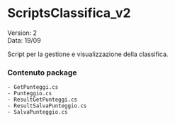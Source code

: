 # ScriptsClassifica_v2

Version: 2  
Data: 19/09



Script per la gestione e visualizzazione della classifica.  

### Contenuto package

```
- GetPunteggi.cs
- Punteggio.cs
- ResultGetPunteggi.cs
- ResultSalvaPunteggio.cs
- SalvaPunteggio.cs
```